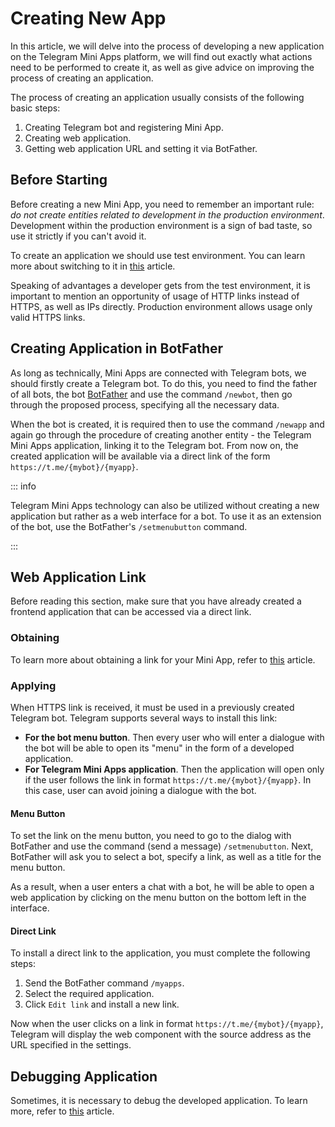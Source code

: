 # Creating New App

In this article, we will delve into the process of developing a new application on the Telegram Mini
Apps platform, we will find out exactly what actions need to be performed to create it, as well as
give advice on improving the process of creating an application.

The process of creating an application usually consists of the following basic steps:

1. Creating Telegram bot and registering Mini App.
2. Creating web application.
3. Getting web application URL and setting it via BotFather.

## Before Starting

Before creating a new Mini App, you need to remember an important rule: _do not create
entities related to development in the production environment_. Development within the production
environment is a sign of bad taste, so use it strictly if you can't avoid it.

To create an application we should use test environment. You can learn more about switching to it
in [this](../test-environment.md) article.

Speaking of advantages a developer gets from the test environment, it is important to mention an
opportunity of usage of HTTP links instead of HTTPS, as well as IPs directly. Production
environment allows usage only valid HTTPS links.

## Creating Application in BotFather

As long as technically, Mini Apps are connected with Telegram bots, we should firstly create
a Telegram bot. To do this, you need to find the father of all bots, the
bot [BotFather](https://t.me/botfather) and use the command `/newbot`, then go through the proposed
process, specifying all the necessary data.

When the bot is created, it is required then to use the command `/newapp` and again go through the
procedure of creating another entity - the Telegram Mini Apps application, linking it to the
Telegram bot. From now on, the created application will be available via a direct link of the
form `https://t.me/{mybot}/{myapp}`.

::: info

Telegram Mini Apps technology can also be utilized without creating a new application but rather as
a web interface for a bot. To use it as an extension of the bot, use the
BotFather's `/setmenubutton` command.

:::

## Web Application Link

Before reading this section, make sure that you have already created a frontend application
that can be accessed via a direct link.

### Obtaining

To learn more about obtaining a link for your Mini App, refer to [this](getting-app-link.md)
article.

### Applying

When HTTPS link is received, it must be used in a previously created Telegram bot. Telegram
supports several ways to install this link:

- **For the bot menu button**. Then every user who will enter a dialogue with the bot will be able
  to open its "menu" in the form of a developed application.
- **For Telegram Mini Apps application**. Then the application will open only if the user
  follows the link in format `https://t.me/{mybot}/{myapp}`. In this case, user can avoid joining
  a dialogue with the bot.

#### Menu Button

To set the link on the menu button, you need to go to the dialog with BotFather and use
the command (send a message) `/setmenubutton`. Next, BotFather will ask you to select a bot, specify
a link, as well as a title for the menu button.

As a result, when a user enters a chat with a bot, he will be able to open a web application by
clicking on the menu button on the bottom left in the interface.

#### Direct Link

To install a direct link to the application, you must complete the following steps:

1. Send the BotFather command `/myapps`.
2. Select the required application.
3. Click `Edit link` and install a new link.

Now when the user clicks on a link in format `https://t.me/{mybot}/{myapp}`, Telegram
will display the web component with the source address as the URL specified in the settings.

## Debugging Application

Sometimes, it is necessary to debug the developed application. To learn more, refer
to [this](../debugging.md) article.

[//]: # (## Additional)

[//]: # ()
[//]: # (### Hot Module Replacement)

[//]: # ()
[//]: # (The application development process is a fairly complex and lengthy process. You always want to see)

[//]: # (the changes you make in the code right away on the screen. In order to see the changes in real time,)

[//]: # (it is necessary to use such a technique as **Hot Module Replacement**. This section will not cover)

[//]: # (the process of setting it up, as it often depends on the project, but well-known frameworks already)

[//]: # (include this functionality by default.)

[//]: # ()
[//]: # (How to configure HMR can be found)

[//]: # (in [this Webpack article]&#40;https://webpack.js.org/guides/hot-module-replacement/&#41;.)

[//]: # (## Заключение)

[//]: # ()

[//]: # (Этого вполне достаточно для того, чтобы создать свое первое приложение TWA.)

[//]: # (Тем не менее, данный гайд не покрывает все особенности платформы, а лишь)

[//]: # (помогает избежать бесполезной траты времени на базовые и простые проблемы.)

[//]: # (## Debugging application)

[//]: # ()

[//]: # (As long as Web Apps are web applications, and they are opened in some native)

[//]: # (components &#40;not in browser&#41;, we are not allowed to debug them in common way as)

[//]: # (we do it in browser applications until some additional actions are done.)

[//]: # ()

[//]: # (To enable debug mode in native application follow)

[//]: # ([official documentation]&#40;https://core.telegram.org/bots/webapps#debug-mode-for-web-apps&#41;)

[//]: # (.)